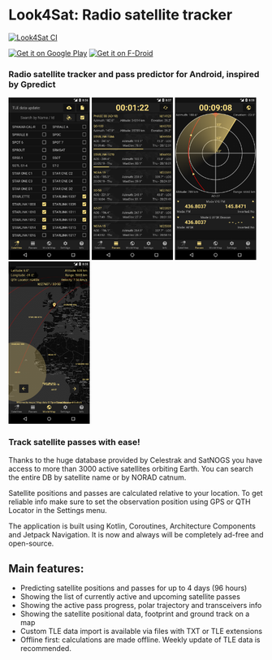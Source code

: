 # Look4Sat: Radio satellite tracker

[![Look4Sat CI](https://github.com/rt-bishop/Look4Sat/actions/workflows/main.yml/badge.svg)](https://github.com/rt-bishop/Look4Sat/actions/workflows/main.yml)

[<img src="https://play.google.com/intl/en_gb/badges/static/images/badges/en_badge_web_generic.png" alt="Get it on Google Play" height="80">](https://play.google.com/store/apps/details?id=com.rtbishop.look4sat)
[<img src="https://fdroid.gitlab.io/artwork/badge/get-it-on.png" alt="Get it on F-Droid" height="80">](https://f-droid.org/packages/com.rtbishop.look4sat/)

### Radio satellite tracker and pass predictor for Android, inspired by Gpredict

<p float="left">
<img src="fastlane/metadata/android/en-US/images/phoneScreenshots/1.png" width="160"/>
<img src="fastlane/metadata/android/en-US/images/phoneScreenshots/2.png" width="160"/>
<img src="fastlane/metadata/android/en-US/images/phoneScreenshots/3.png" width="160"/>
<img src="fastlane/metadata/android/en-US/images/phoneScreenshots/4.png" width="160">
</p>

### Track satellite passes with ease!

Thanks to the huge database provided by Celestrak and SatNOGS you have access to more than 3000 active satellites orbiting Earth. You can search the entire DB by satellite name or by NORAD catnum.

Satellite positions and passes are calculated relative to your location. To get reliable info make sure to set the observation position using GPS or QTH Locator in the Settings menu.

The application is built using Kotlin, Coroutines, Architecture Components and Jetpack Navigation. It is now and always will be completely ad-free and open-source.

## Main features:

*  Predicting satellite positions and passes for up to 4 days (96 hours)
*  Showing the list of currently active and upcoming satellite passes
*  Showing the active pass progress, polar trajectory and transceivers info
*  Showing the satellite positional data, footprint and ground track on a map
*  Custom TLE data import is available via files with TXT or TLE extensions
*  Offline first: calculations are made offline. Weekly update of TLE data is recommended.
